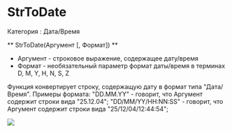 ﻿
# StrToDate

Категория : Дата/Время

** StrToDate(Аргумент [, Формат]) **

* Аргумент - строковое выражение, содержащее дату/время
* Формат - необязательный параметр формат даты/время в терминах D, M, Y, H, N, S, Z

Функция конвертирует строку, содержащую дату в формат типа "Дата/Время".
Примеры формата:
    "DD.MM.YY" - говорит, что Аргумент содержит строки вида "25.12.04";
    "DD/MM/YY/HH:NN:SS" - говорит, что Аргумент содержит строки вида "25/12/04/12:44:54";

![](/mediatag>Дата/Время)

